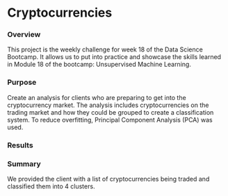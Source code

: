 # Cryptocurrencies

### Overview

This project is the weekly challenge for week 18 of the Data Science Bootcamp. It allows us to put into practice and showcase the skills learned in Module 18 of the bootcamp: Unsupervised Machine Learning.

### Purpose

Create an analysis for clients who are preparing to get into the cryptocurrency market. The analysis includes cryptocurrencies on the trading market and how they could be grouped to create a classification system.  To reduce overfitting, Principal Component Analysis (PCA) was used.

### Results


### Summary

We provided the client with a list of cryptocurrencies being traded and classified them into 4 clusters.
